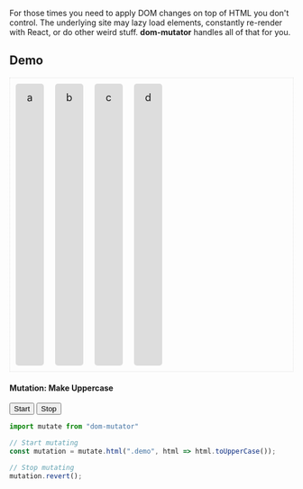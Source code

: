 For those times you need to apply DOM changes on top of HTML you don't control.  The underlying site may lazy load elements, constantly re-render with React, or do other weird stuff.  **dom-mutator** handles all of that for you.

## Demo

<style>
.demo-holder {
  display: flex;
  flex-wrap: wrap;
  border: 1px dotted #ddd;
  margin-bottom: 20px;
}
.demo {
  width: 50px;
  height: 500px;
  background: #ddd;
  border-radius: 5px;
  margin: 10px;
  line-height: 50px;
  text-align: center;
  font-size: 18px;
}
</style>

<div class="demo-holder">
  <div class="demo">a</div>
  <div class="demo">b</div>
  <div class="demo">c</div>
  <div class="demo">d</div>
</div>

<div>
  <h4>Mutation: Make Uppercase</h4>
  <button id='uppercase'>Start</button>
  <button id='revert'>Stop</button>
</div>

<script type="module">
import mutate from "https://unpkg.com/dom-mutator@0.3.1/dist/dom-mutator.esm.js";

const demoHolder = document.querySelector(".demo-holder");
let i = 5;
window.setInterval(() => {
  if(i>=10) {
    demoHolder.innerHTML = "";
    i = 1;
    return;
  }

  const div = document.createElement("div");
  div.innerHTML = String.fromCharCode(i+96);
  div.className = "demo";
  demoHolder.append(div);
  i++;
}, 500);

let controller = null;
document.querySelector("#uppercase").addEventListener("click", (e) => {
  e.preventDefault();
  if(controller) return;
  controller = mutate.html(".demo", html => html.toUpperCase());
});
document.querySelector("#revert").addEventListener("click", (e) => {
  e.preventDefault();
  if(!controller) return;
  controller.revert();
  controller = null;
});
</script>

```js
import mutate from "dom-mutator"

// Start mutating
const mutation = mutate.html(".demo", html => html.toUpperCase());

// Stop mutating
mutation.revert();
```